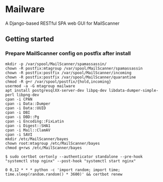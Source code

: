 # Mailware
A Django-based RESTful SPA web GUI for MailScanner

## Getting started

### Prepare MailScanner config on postfix after install

```
mkdir -p /var/spool/MailScanner/spamassassin/
chown -R postfix:mtagroup /var/spool/MailScanner/spamassassin
chown -R postfix:postfix /var/spool/MailScanner/incoming
chown -R postfix:postfix /var/spool/MailScanner/quarantine
chmod -R g+r /var/spool/postfix/{hold,incoming}
usermod -a -G mtagroup mailware
apt install postgresqlXX-server-dev libpq-dev libdata-dumper-simple-perl libpng-dev
cpan -i CPAN
cpan -i Data::Dumper
cpan -i Data::UUID
cpan -i DBI
cpan -i DBD::Pg
cpan -i Encoding::FixLatin
cpan -i Digest::SHA1
cpan -i Mail::ClamAV
cpan -i SAVI
mkdir /etc/MailScanner/bayes
chown root:mtagroup /etc/MailScanner/bayes
chmod g+rws /etc/MailScanner/bayes
```


```
$ sudo certbot certonly --authenticator standalone --pre-hook "systemctl stop nginx" --post-hook "systemctl start nginx"
```

```
0 0,12 * * * python -c 'import random; import time; time.sleep(random.random() * 3600)' && certbot renew 
```
